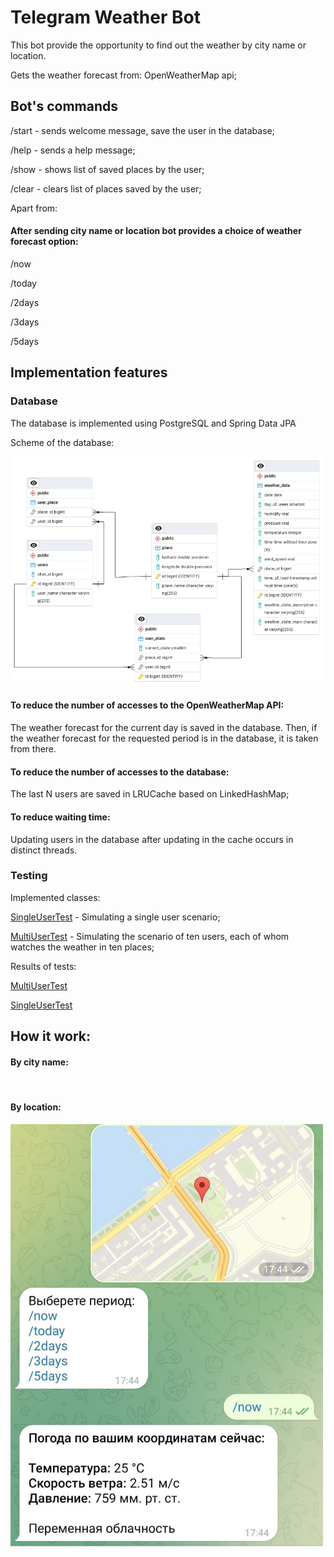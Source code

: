 # Telegram Weather Bot
This bot provide the opportunity to find out the weather by city name or location.

Gets the weather forecast from: OpenWeatherMap api;

## Bot's commands

/start  -  sends welcome message, save the user in the database;

/help  - sends a help message;

/show - shows list of saved places by the user;

/clear - clears list of places saved by the user;

Apart from:

#### After sending city name or location bot provides a choice of weather forecast option:

/now 

/today

/2days

/3days

/5days



## Implementation features

### Database

The database is implemented using PostgreSQL and Spring Data JPA

Scheme of the database:

![](https://github.com/MikhailCherepanovD/WeatherBotRepository/blob/master/GitHubResources/schemaDB.png)




#### To reduce the number of accesses to the OpenWeatherMap API:
 
 The weather forecast for the current day is saved in the database. Then, if the weather forecast for the requested period is in the database, it is taken from there.

#### To reduce the number of accesses to the database:

The last N users are saved in LRUCache based on LinkedHashMap;

#### To reduce waiting time:

Updating users in the database after updating in the cache occurs in distinct threads.



### Testing 

Implemented classes:


[SingleUserTest](https://github.com/MikhailCherepanovD/WeatherBotRepository/blob/master/src/test/java/ru/spring/core/project/SingleUserTest.java)  - Simulating a single user scenario;


[MultiUserTest](https://github.com/MikhailCherepanovD/WeatherBotRepository/blob/master/src/test/java/ru/spring/core/project/MultiUserTest.java)  - Simulating the scenario of ten users, each of whom watches the weather in ten places;


Results of tests:

[MultiUserTest](https://github.com/MikhailCherepanovD/WeatherBotRepository/blob/master/src/test/java/ru/spring/core/project/TestLog/MultiUserTest.log) 

[SingleUserTest](https://github.com/MikhailCherepanovD/WeatherBotRepository/blob/master/src/test/java/ru/spring/core/project/TestLog/SingleUserTest.log) 






## How it work:

#### By city name:

<img src="https://github.com/MikhailCherepanovD/WeatherBotRepository/blob/master/GitHubResources/TelegramBotCommunication.gif" alt="" width="500"/>

#### By location:


<img src="https://github.com/MikhailCherepanovD/WeatherBotRepository/blob/master/GitHubResources/sentLocation.jpg" alt="" width="500"/>
